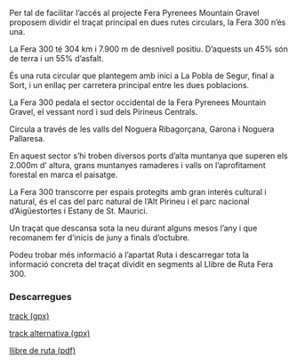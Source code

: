Per tal de facilitar l’accés al projecte Fera Pyrenees Mountain Gravel proposem dividir el traçat principal en dues rutes circulars, la Fera 300 n’és una.

La Fera 300 té 304 km i 7.900 m de desnivell positiu. D’aquests un 45% són de terra i un 55% d’asfalt.

És una ruta circular que plantegem amb inici a La Pobla de Segur, final a Sort, i un enllaç per carretera principal entre les dues poblacions.

La Fera 300 pedala el sector occidental de la Fera Pyrenees Mountain Gravel, el vessant nord i sud dels Pirineus Centrals.

Circula a través de les valls del Noguera Ribagorçana, Garona i Noguera Pallaresa.

En aquest sector s’hi troben diversos ports d’alta muntanya que superen els 2.000m d’ altura, grans muntanyes ramaderes i valls on l’aprofitament forestal en marca el paisatge.

La Fera 300 transcorre per espais protegits amb gran interès cultural i natural, és el cas del parc natural de l’Alt Pirineu i el parc nacional d’Aigüestortes i Estany de St. Maurici.

Un traçat que descansa sota la neu durant alguns mesos l’any i que recomanem fer d’inicis de juny a finals d’octubre.

Podeu trobar més informació a l’apartat Ruta i descarregar tota la informació concreta del traçat dividit en segments al Llibre de Ruta Fera 300.

### Descarregues

[track (gpx)](https://drive.google.com/file/d/1ixWCW_JEFOvYkodPtFx4lCR6cPhUanPm/view?usp=share_link)

[track alternativa (gpx)](https://drive.google.com/drive/folders/1_sqxk7qjGc4c9vNd7ctJUnkFSsQ071Fh?usp=share_link)

[llibre de ruta (pdf)](https://drive.google.com/file/d/1CxhurNhYoS8y_q8vs8ZaZe4fh_PTf-BY/view?usp=share_link)
